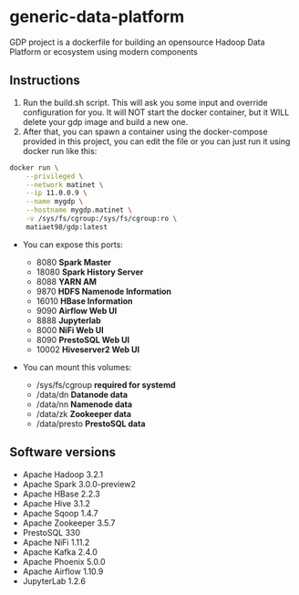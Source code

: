 # generic-data-platform
GDP project is a dockerfile for building an opensource Hadoop Data Platform or ecosystem using modern components

## Instructions

1. Run the build.sh script. This will ask you some input and override configuration for you. 
It will NOT start the docker container, but it WILL delete your gdp image and build a new one.
2. After that, you can spawn a container using the docker-compose provided in this project,
you can edit the file or you can just run it using docker run like this:

~~~bash
docker run \
    --privileged \
    --network matinet \
    --ip 11.0.0.9 \
    --name mygdp \
    --hostname mygdp.matinet \
    -v /sys/fs/cgroup:/sys/fs/cgroup:ro \
    matiaet98/gdp:latest
~~~

- You can expose this ports:
    - 8080      **Spark Master**
    - 18080     **Spark History Server**
    - 8088      **YARN AM**
    - 9870      **HDFS Namenode Information**
    - 16010     **HBase Information**
    - 9090      **Airflow Web UI**
    - 8888      **Jupyterlab**
    - 8000      **NiFi Web UI**
    - 8090      **PrestoSQL Web UI**
    - 10002      **Hiveserver2 Web UI**

- You can mount this volumes:
    - /sys/fs/cgroup **required for systemd**
    - /data/dn **Datanode data**
    - /data/nn **Namenode data**
    - /data/zk  **Zookeeper data**
    - /data/presto  **PrestoSQL data**

## Software versions

- Apache Hadoop 3.2.1
- Apache Spark 3.0.0-preview2
- Apache HBase 2.2.3
- Apache Hive 3.1.2
- Apache Sqoop 1.4.7
- Apache Zookeeper 3.5.7
- PrestoSQL 330
- Apache NiFi 1.11.2
- Apache Kafka 2.4.0
- Apache Phoenix 5.0.0
- Apache Airflow 1.10.9
- JupyterLab 1.2.6
